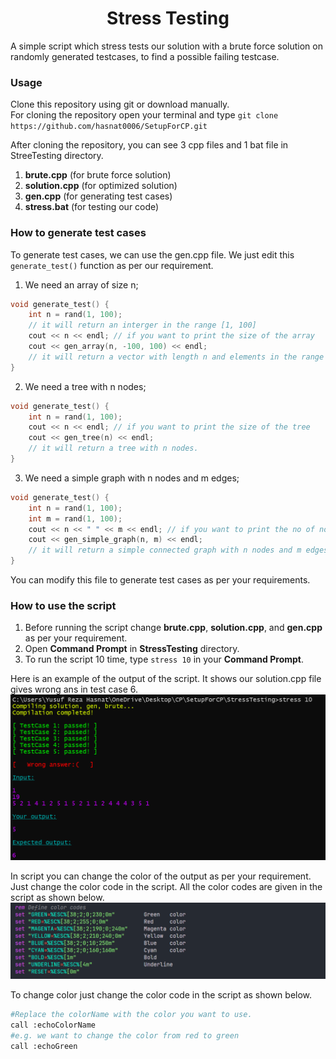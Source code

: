 <h1 align="center">Stress Testing</h1>
A simple script which stress tests our solution with a brute force solution on randomly generated testcases, to find a possible failing testcase.<br>

### Usage
Clone this repository using git or download manually.<br>
For cloning the repository open your terminal and type `git clone https://github.com/hasnat0006/SetupForCP.git`

After cloning the repository, you can see 3 cpp files and 1 bat file in StreeTesting directory.
1. **brute.cpp** (for brute force solution)
2. **solution.cpp** (for optimized solution)
3. **gen.cpp** (for generating test cases)
4. **stress.bat** (for testing our code)

### How to generate test cases
To generate test cases, we can use the gen.cpp file. We just edit this `generate_test()` function as per our requirement.<br>
1. We need an array of size n;

```cpp
void generate_test() {
    int n = rand(1, 100);
    // it will return an interger in the range [1, 100]
    cout << n << endl; // if you want to print the size of the array
    cout << gen_array(n, -100, 100) << endl; 
    // it will return a vector with length n and elements in the range [-100, 100].
}
```
2. We need a tree with n nodes;

```cpp
void generate_test() {
    int n = rand(1, 100);
    cout << n << endl; // if you want to print the size of the tree
    cout << gen_tree(n) << endl; 
    // it will return a tree with n nodes.
}
```
3. We need a simple graph with n nodes and m edges;

```cpp
void generate_test() {
    int n = rand(1, 100);
    int m = rand(1, 100);
    cout << n << " " << m << endl; // if you want to print the no of nodes and edges
    cout << gen_simple_graph(n, m) << endl; 
    // it will return a simple connected graph with n nodes and m edges.
}
```
You can modify this file to generate test cases as per your requirements.

### How to use the script
1. Before running the script change **brute.cpp**, **solution.cpp**, and **gen.cpp** as per your requirement.
2. Open **Command Prompt** in  **StressTesting** directory.
3. To run the script 10 time, type `stress 10` in your **Command Prompt**.

Here is an example of the output of the script. It shows our solution.cpp file gives wrong ans in test case 6.<br>
![Example](image.png)

In script you can change the color of the output as per your requirement. Just change the color code in the script. All the color codes are given in the script as shown below.<br>
![color code](image-3.png)

To change color just change the color code in the script as shown below.
```bash
#Replace the colorName with the color you want to use.
call :echoColorName 
#e.g. we want to change the color from red to green
call :echoGreen
```
